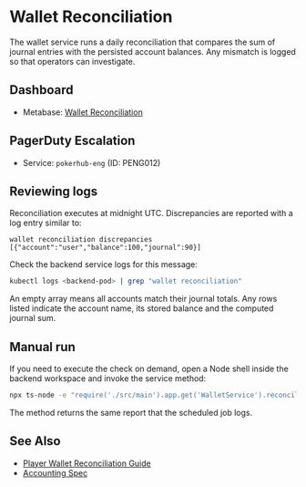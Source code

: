 # Wallet Reconciliation
<!-- Update service IDs in this file if PagerDuty services change -->

The wallet service runs a daily reconciliation that compares the sum of journal
entries with the persisted account balances. Any mismatch is logged so that
operators can investigate.

## Dashboard
- Metabase: [Wallet Reconciliation](../analytics-dashboards.md)

## PagerDuty Escalation
- Service: `pokerhub-eng` (ID: PENG012) <!-- Update ID if PagerDuty service changes -->

## Reviewing logs

Reconciliation executes at midnight UTC. Discrepancies are reported with a log
entry similar to:

```
wallet reconciliation discrepancies [{"account":"user","balance":100,"journal":90}]
```

Check the backend service logs for this message:

```bash
kubectl logs <backend-pod> | grep "wallet reconciliation"
```

An empty array means all accounts match their journal totals. Any rows listed
indicate the account name, its stored balance and the computed journal sum.

## Manual run

If you need to execute the check on demand, open a Node shell inside the
backend workspace and invoke the service method:

```bash
npx ts-node -e "require('./src/main').app.get('WalletService').reconcile()" --workspace backend
```

The method returns the same report that the scheduled job logs.

## See Also
- [Player Wallet Reconciliation Guide](../player/wallet-reconciliation.md)
- [Accounting Spec](../accounting.md)

